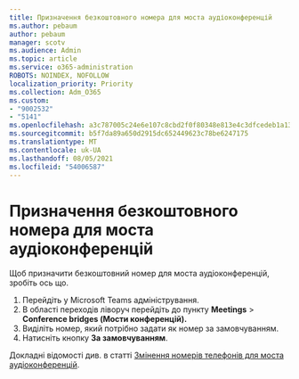 ```yaml
---
title: Призначення безкоштовного номера для моста аудіоконференцій
ms.author: pebaum
author: pebaum
manager: scotv
ms.audience: Admin
ms.topic: article
ms.service: o365-administration
ROBOTS: NOINDEX, NOFOLLOW
localization_priority: Priority
ms.collection: Adm_O365
ms.custom:
- "9002532"
- "5141"
ms.openlocfilehash: a3c787005c24e6e107c8cbd2f0f80348e813e4c3dfcedeb1a132b798b1ef12bc
ms.sourcegitcommit: b5f7da89a650d2915dc652449623c78be6247175
ms.translationtype: MT
ms.contentlocale: uk-UA
ms.lasthandoff: 08/05/2021
ms.locfileid: "54006587"
---
```

# <a name="assign-a-toll-free-number-to-your-audio-conferencing-bridge"></a>Призначення безкоштовного номера для моста аудіоконференцій

Щоб призначити безкоштовний номер для моста аудіоконференцій, зробіть ось що.

1. Перейдіть у Microsoft Teams адміністрування.
1. В області переходів ліворуч перейдіть до пункту **Meetings**  >  **Conference bridges (Мости конференцій).**
1. Виділіть номер, який потрібно задати як номер за замовчуванням.
1. Натисніть кнопку **За замовчуванням**.

Докладні відомості див. в статті [Змінення номерів телефонів для моста аудіоконференцій](/MicrosoftTeams/change-the-phone-numbers-on-your-audio-conferencing-bridge).
